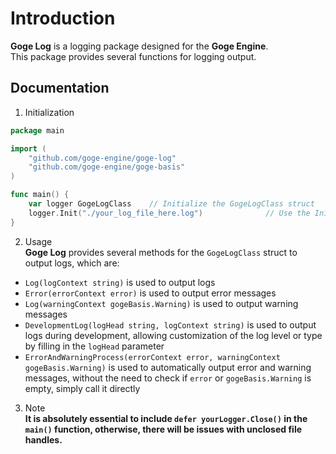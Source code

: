 # Introduction
**Goge Log** is a logging package designed for the **Goge Engine**.  
This package provides several functions for logging output.

## Documentation
1. Initialization
```go
package main

import (
    "github.com/goge-engine/goge-log"
    "github.com/goge-engine/goge-basis"
)

func main() {
    var logger GogeLogClass    // Initialize the GogeLogClass struct
    logger.Init("./your_log_file_here.log")              // Use the Init() method to initialize the log output
}
```  

2. Usage  
**Goge Log** provides several methods for the `GogeLogClass` struct to output logs, which are:  
- `Log(logContext string)` is used to output logs
- `Error(errorContext error)` is used to output error messages 
- `Log(warningContext gogeBasis.Warning)` is used to output warning messages
- `DevelopmentLog(logHead string, logContext string)` is used to output logs during development, allowing customization of the log level or type by filling in the `logHead` parameter
- `ErrorAndWarningProcess(errorContext error, warningContext gogeBasis.Warning)` is used to automatically output error and warning messages, without the need to check if `error` or `gogeBasis.Warning` is empty, simply call it directly

3. Note  
**It is absolutely essential to include `defer yourLogger.Close()` in the `main()` function, otherwise, there will be issues with unclosed file handles.**